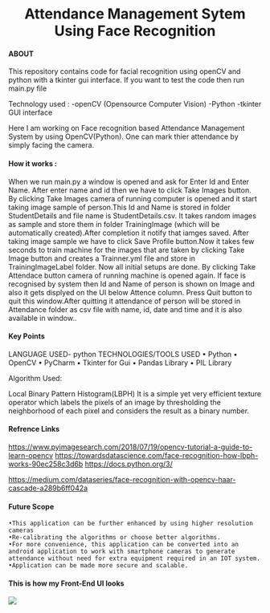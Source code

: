 <h1 align="center">Attendance Management Sytem Using Face Recognition</h1>

#### ABOUT

This repository contains code for facial recognition using openCV and python with a tkinter gui interface. If you want to test the code then run main.py file

Technology used : -openCV (Opensource Computer Vision) -Python -tkinter GUI interface

Here I am working on Face recognition based Attendance Management System by using OpenCV(Python). One can mark thier attendance by simply facing the camera.

#### How it works :

When we run main.py a window is opened and ask for Enter Id and Enter Name. After enter name and id then we have to click Take Images button. By clicking Take Images camera of running computer is opened and it start taking image sample of person.This Id and Name is stored in folder StudentDetails and file name is StudentDetails.csv. It takes random images as sample and store them in folder TrainingImage (which will be automatically created).After completion it notify that iamges saved. After taking image sample we have to click Save Profile button.Now it takes few seconds to train machine for the images that are taken by clicking Take Image button and creates a Trainner.yml file and store in TrainingImageLabel folder. Now all initial setups are done. By clicking Take Attendace button camera of running machine is opened again. If face is recognised by system then Id and Name of person is shown on Image and also it gets displyed on the UI below Attence column. Press Quit button to quit this window.After quitting it attendance of person will be stored in Attendance folder as csv file with name, id, date and time and it is also available in window..

#### Key Points

LANGUAGE USED- python
TECHNOLOGIES/TOOLS USED
• Python
• OpenCV
• PyCharm
• Tkinter for Gui
• Pandas Library
• PIL Library

Algorithm Used:

Local Binary Pattern Histogram(LBPH) 
It is a simple yet very efficient texture operator which labels the pixels of an
image by thresholding the neighborhood of each pixel and considers the result as a binary number.


#### Refrence Links

https://www.pyimagesearch.com/2018/07/19/opencv-tutorial-a-guide-to-learn-opencv
https://towardsdatascience.com/face-recognition-how-lbph-works-90ec258c3d6b
https://docs.python.org/3/

https://medium.com/dataseries/face-recognition-with-opencv-haar-cascade-a289b6ff042a

#### Future Scope

	•This application can be further enhanced by using higher resolution cameras
	•Re-calibrating the algorithms or choose better algorithms.
	•For more convenience, this application can be converted into an android application to work with smartphone cameras to generate attendance without need for extra equipment required in an IOT system.
	•Application can be made more secure and scalable.

#### This is how my Front-End UI looks
<img src="https://github.com/akashmittal18/FaceRecognitionAttendance/blob/master/FaceAttendace.png">



